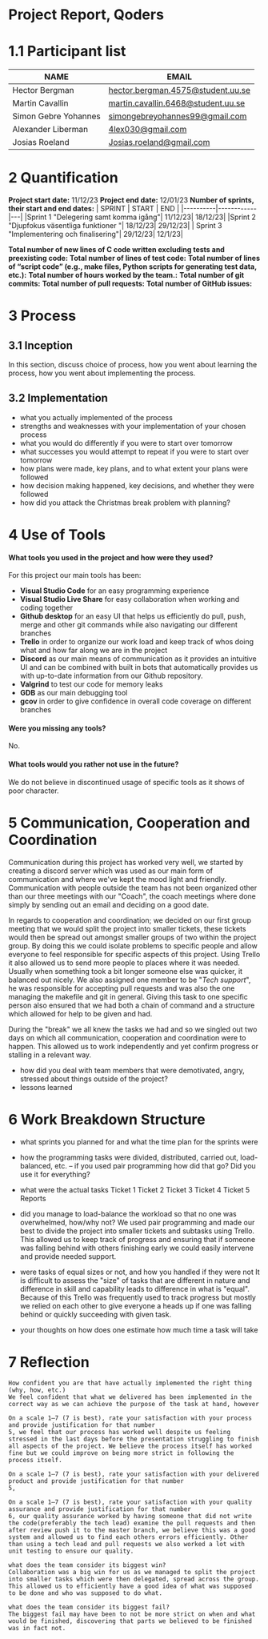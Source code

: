 # Project Report, Qoders 

# 1.1 Participant list
| NAME | EMAIL |
|----------|------------|
| Hector Bergman|hector.bergman.4575@student.uu.se
| Martin Cavallin| martin.cavallin.6468@student.uu.se|
| Simon Gebre Yohannes| simongebreyohannes99@gmail.com
| Alexander Liberman|  4lex030@gmail.com
| Josias Roeland| Josias.roeland@gmail.com|

# 2 Quantification 
**Project start date:** 11/12/23
**Project end date:**   12/01/23
**Number of sprints, their start and end dates:**
| SPRINT | START | END |
|----------|------------|---|
|Sprint 1 "Delegering samt komma igång"| 11/12/23| 18/12/23|
|Sprint 2 "Djupfokus väsentliga funktioner "| 18/12/23| 29/12/23|
| Sprint 3 "Implementering och finalisering"| 29/12/23| 12/1/23|

**Total number of new lines of C code written excluding tests and preexisting code:**
**Total number of lines of test code:** 
**Total number of lines of “script code” (e.g., make files, Python scripts for generating test data, etc.):**
**Total number of hours worked by the team.:** 
**Total number of git commits:**
**Total number of pull requests:**
**Total number of GitHub issues:**

# 3 Process   
## 3.1 Inception
<!-- Hur många gånger drömde du att du gjort massa jobb när du egentligen inte gjort något alls?:O -->
<!-- TODO: -->
In this section, discuss choice of process, how you went about learning the process, how you went about implementing the process.

## 3.2 Implementation
<!-- TODO: -->
- what you actually implemented of the process
- strengths and weaknesses with your implementation of your chosen process
- what you would do differently if you were to start over tomorrow
- what successes you would attempt to repeat if you were to start over tomorrow
- how plans were made, key plans, and to what extent your plans were followed
- how decision making happened, key decisions, and whether they were followed
- how did you attack the Christmas break problem with planning?
# 4 Use of Tools

#### What tools you used in the project and how were they used?
For this project our main tools has been:
- **Visual Studio Code** for an easy programming experience
- **Visual Studio Live Share** for easy collaboration when working and coding together
-  **Github desktop** for an easy UI that helps us efficiently do pull, push, merge and other git commands while also navigating our different branches
- **Trello** in order to organize our work load and keep track of whos doing what and how far along we are in the project
- **Discord** as our main means of communication as it provides an intuitive UI and can be combined with built in bots that automatically provides us with up-to-date information from our Github repository. 
- **Valgrind** to test our code for memory leaks
- **GDB** as our main debugging tool
- **gcov** in order to give confidence in overall code coverage on different branches

#### Were you missing any tools?
No.
#### What tools would you rather not use in the future?
We do not believe in discontinued usage of specific tools as it shows of poor character. 


# 5 Communication, Cooperation and Coordination   

Communication during this project has worked very well, we started by creating a discord server which was used as our main form of communication and where we've kept the mood light and friendly. Communication with people outside the team has not been organized other than our three meetings with our "Coach", the coach meetings where done simply by sending out an email and deciding on a good date. 

In regards to cooperation and coordination; we decided on our first group meeting that we would split the project into smaller tickets, these tickets would then be spread out amongst smaller groups of two within the project group. By doing this we could isolate problems to specific people and allow everyone to feel responsible for specific aspects of this project. Using Trello it also allowed us to send more people to places where it was needed. Usually when something took a bit longer someone else was quicker, it balanced out nicely. We also assigned one member to be "_Tech support_", he was responsible for accepting pull requests and was also the one managing the makefile and git in general. Giving this task to one specific person also ensured that we had both a chain of command and a structure which allowed for help to be given and had. 

During the "break" we all knew the tasks we had and so we singled out two days on which all communication, cooperation and coordination were to happen. This allowed us to work independently and yet confirm progress or stalling in a relevant way. 

<!-- - the communication between team members and with people outside the team
- the cooperation between team members
- the coordination between team members with respect to technical tasks
- how did you handle communication, cooperation and coordination during the break? -->
<!-- TODO: -->
- how did you deal with team members that were demotivated, angry, stressed about things outside of the project?
- lessons learned

# 6 Work Breakdown Structure
<!-- FIXME: -->
- what sprints you planned for and what the time plan for the sprints were    
- how the programming tasks were divided, distributed, carried out, load-balanced, etc. – if you used pair programming how did that go? Did you use it for everything?
- what were the actual tasks
Ticket 1
Ticket 2
Ticket 3
Ticket 4
Ticket 5
Reports

- did you manage to load-balance the workload so that no one was overwhelmed, how/why not?
We used pair programming and made our best to divide the project into smaller tickets and subtasks using Trello. This allowed us to keep track of progress and ensuring that if someone was falling behind with others finishing early we could easily intervene and provide needed support.  
- were tasks of equal sizes or not, and how you handled if they were not
It is difficult to assess the "size" of tasks that are different in nature and difference in skill and capability leads to difference in what is "equal". Because of this Trello was frequently used to track progress but mostly we relied on each other to give everyone a heads up if one was falling behind or quickly succeeding with given task.
- your thoughts on how does one estimate how much time a task will take

# 7 Reflection

    How confident you are that have actually implemented the right thing (why, how, etc.)
    We feel confident that what we delivered has been implemented in the correct way as we can achieve the purpose of the task at hand, however 

    On a scale 1–7 (7 is best), rate your satisfaction with your process and provide justification for that number
    5, we feel that our process has worked well despite us feeling stressed in the last days before the presentation struggling to finish all aspects of the project. We believe the process itself has worked fine but we could improve on being more strict in following the process itself. 

    On a scale 1–7 (7 is best), rate your satisfaction with your delivered product and provide justification for that number
    5, 

    On a scale 1–7 (7 is best), rate your satisfaction with your quality assurance and provide justification for that number
    6, our quality assurance worked by having someone that did not write the code(preferably the tech lead) examine the pull requests and then after review push it to the master branch, we believe this was a good system and allowed us to find each others errors efficiently. Other than using a tech lead and pull requests we also worked a lot with unit testing to ensure our quality. 

    what does the team consider its biggest win?
    Collaboration was a big win for us as we managed to split the project into smaller tasks which were then delegated, spread across the group. This allowed us to efficiently have a good idea of what was supposed to be done and who was supposed to do what. 

    what does the team consider its biggest fail?
    The biggest fail may have been to not be more strict on when and what would be finished, discovering that parts we believed to be finished was in fact not. 
<!-- TODO: -->